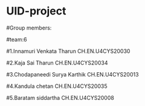 # UID-project

#Group members:

#team:6

#1.Innamuri Venkata Tharun CH.EN.U4CYS20030

#2.Kaja Sai Tharun CH.EN.U4CYS20034

#3.Chodapaneedi Surya Karthik CH.EN.U4CYS20013

#4.Kandula chetan CH.EN.U4CYS20035

#5.Baratam siddartha CH.EN.U4CYS20008
